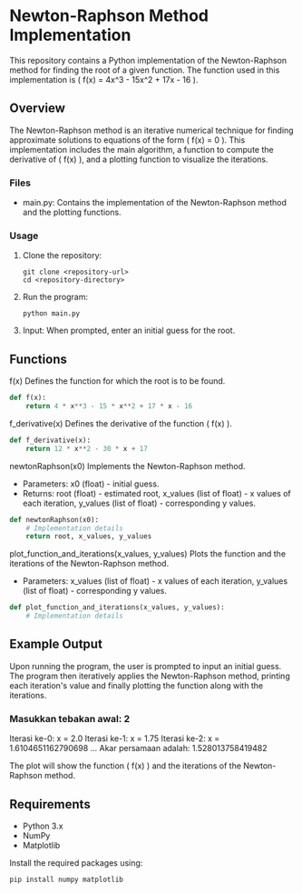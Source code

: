 # Newton-Raphson Method Implementation

This repository contains a Python implementation of the Newton-Raphson method for finding the root of a given function. The function used in this implementation is \( f(x) = 4x^3 - 15x^2 + 17x - 16 \).

## Overview

The Newton-Raphson method is an iterative numerical technique for finding approximate solutions to equations of the form \( f(x) = 0 \). This implementation includes the main algorithm, a function to compute the derivative of \( f(x) \), and a plotting function to visualize the iterations.

### Files

- main.py: Contains the implementation of the Newton-Raphson method and the plotting functions.

### Usage

1. Clone the repository:
   ```phyton
   git clone <repository-url>
   cd <repository-directory>
   ```
3. Run the program:
   ```phyton
   python main.py
   ```

5. Input: When prompted, enter an initial guess for the root.

## Functions

f(x)
Defines the function for which the root is to be found.
```python
def f(x):
    return 4 * x**3 - 15 * x**2 + 17 * x - 16
```

f_derivative(x)
Defines the derivative of the function \( f(x) \).
```python
def f_derivative(x):
    return 12 * x**2 - 30 * x + 17
```

newtonRaphson(x0)
Implements the Newton-Raphson method.
- Parameters: x0 (float) - initial guess.
- Returns: root (float) - estimated root, x_values (list of float) - x values of each iteration, y_values (list of float) - corresponding y values.
```python
def newtonRaphson(x0):
    # Implementation details
    return root, x_values, y_values
```

plot_function_and_iterations(x_values, y_values)
Plots the function and the iterations of the Newton-Raphson method.
- Parameters: x_values (list of float) - x values of each iteration, y_values (list of float) - corresponding y values.
```python
def plot_function_and_iterations(x_values, y_values):
    # Implementation details
```

## Example Output

Upon running the program, the user is prompted to input an initial guess. The program then iteratively applies the Newton-Raphson method, printing each iteration's value and finally plotting the function along with the iterations.

### Masukkan tebakan awal: 2
Iterasi ke-0: x = 2.0
Iterasi ke-1: x = 1.75
Iterasi ke-2: x = 1.6104651162790698
...
Akar persamaan adalah: 1.528013758419482

The plot will show the function \( f(x) \) and the iterations of the Newton-Raphson method.

## Requirements

- Python 3.x
- NumPy
- Matplotlib

Install the required packages using:
```python
pip install numpy matplotlib
```
